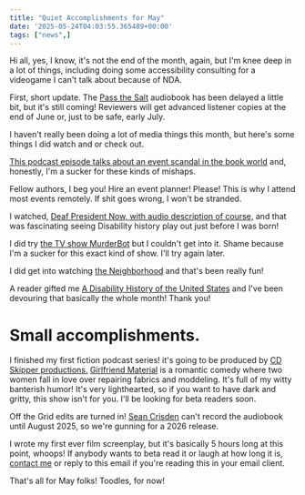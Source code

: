 ```yaml
---
title: "Quiet Accomplishments for May"
date: '2025-05-24T04:03:55.365489+00:00'
tags: ["news",]
---
```


Hi all, yes, I know, it's not the end of the month, again, but I'm knee deep in a lot of things, including doing some accessibility consulting for a videogame I can't talk about because of NDA.

First, short update. The [Pass the Salt](https://compassiviste.com/product/pass-the-salt/) audiobook has been delayed a little bit, but it's still coming! Reviewers will get advanced listener copies at the end of June or, just to be safe, early July.

I haven't really been doing a lot of media things this month, but here's some things I did watch and or check out.

[This podcast episode talks about an event scandal in the book world](https://audioboom.com/posts/8718308-243-the-worst-scam-we-ve-ever-covered-a-million-lives-book-festival) and, honestly, I'm a sucker for these kinds of mishaps.

Fellow authors, I beg you! Hire an event planner! Please! This is why I attend most events remotely. If shit goes wrong, I won't be stranded.

I watched, [Deaf President Now, with audio description of course,](https://www.apple.com/tv-pr/originals/deaf-president-now/) and that was fascinating seeing Disability history play out just before I was born!

I did try [the TV show MurderBot](https://en.wikipedia.org/wiki/Murderbot_(TV_series)) but I couldn't get into it. Shame because I'm a sucker for this exact kind of show. I'll try again later.

I did get into watching [the Neighborhood](https://en.wikipedia.org/wiki/The_Neighborhood_(TV_series)) and that's been really fun!

A reader gifted me [A Disability History of the United States](https://www.beacon.org/A-Disability-History-of-the-United-States-P1018.aspx) and I've been devouring that basically the whole month! Thank you!

# Small accomplishments.

I finished my first fiction podcast series! it's going to be produced by [CD Skipper productions.](https://web-cdn.bsky.app/profile/did:plc:gc5x2soxiaqkyzhpezoom5dj) [Girlfriend Material](https://bsky.app/profile/did:plc:yukhcyf37itiz774f4zj5ig2) is a romantic comedy where two women fall in love over repairing fabrics and moddeling. It's full of my witty banterish humor! It's very lighthearted, so if you want to have dark and gritty, this show isn't for you. I'll be looking for beta readers soon.

Off the Grid edits are turned in! [Sean Crisden](https://www.youtube.com/watch?v=oDNdUnUCPUA) can't record the audiobook until August 2025, so we're gunning for a 2026 release.

I wrote my first ever film screenplay, but it's basically 5 hours long at this point, whoops! If anybody wants to beta read it or laugh at how long it is, [contact me](/contact/) or reply to this email if you're reading this in your email client.

That's all for May folks! Toodles, for now!